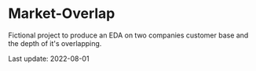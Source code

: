 # Market-Overlap
Fictional project to produce an EDA on two companies customer base and the depth of it's overlapping.

Last update: 2022-08-01

